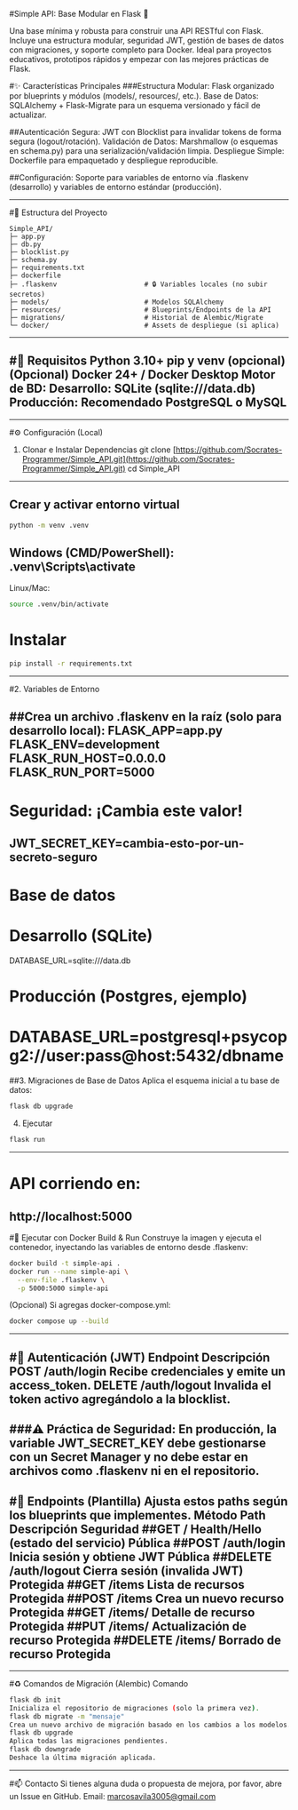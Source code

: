 #Simple API: 
Base Modular en Flask 🐍

Una base mínima y robusta para construir una API RESTful con Flask. Incluye una estructura modular, seguridad JWT, gestión de bases de datos con migraciones, y soporte completo para Docker.
Ideal para proyectos educativos, prototipos rápidos y empezar con las mejores prácticas de Flask.

#✨ Características Principales
###Estructura Modular: 
Flask organizado por blueprints y módulos (models/, resources/, etc.).
Base de Datos: SQLAlchemy + Flask-Migrate para un esquema versionado y fácil de actualizar.

##Autenticación Segura: 
JWT con Blocklist para invalidar tokens de forma segura (logout/rotación).
Validación de Datos: Marshmallow (o esquemas en schema.py) para una serialización/validación limpia.
Despliegue Simple: Dockerfile para empaquetado y despliegue reproducible.

##Configuración: 
Soporte para variables de entorno vía .flaskenv (desarrollo) y variables de entorno estándar (producción).

---
#📁 Estructura del Proyecto
```
Simple_API/
├─ app.py
├─ db.py
├─ blocklist.py
├─ schema.py
├─ requirements.txt
├─ dockerfile
├─ .flaskenv                      # 🔒 Variables locales (no subir secretos)
├─ models/                        # Modelos SQLAlchemy
├─ resources/                     # Blueprints/Endpoints de la API
├─ migrations/                    # Historial de Alembic/Migrate
└─ docker/                        # Assets de despliegue (si aplica)
```
---
#🧰 Requisitos
Python 3.10+
pip y venv (opcional)
(Opcional) Docker 24+ / Docker Desktop
Motor de BD:
Desarrollo: SQLite (sqlite:///data.db)
Producción: Recomendado PostgreSQL o MySQL
---

---
#⚙️ Configuración (Local)
1. Clonar e Instalar Dependencias
git clone [https://github.com/Socrates-Programmer/Simple_API.git](https://github.com/Socrates-Programmer/Simple_API.git)
cd Simple_API
---
## Crear y activar entorno virtual
```bash
python -m venv .venv
```
## Windows (CMD/PowerShell): .venv\Scripts\activate
Linux/Mac:
```bash
source .venv/bin/activate
```

# Instalar
```bash
pip install -r requirements.txt
```

---
#2. Variables de Entorno

##Crea un archivo .flaskenv en la raíz (solo para desarrollo local):
FLASK_APP=app.py
FLASK_ENV=development
FLASK_RUN_HOST=0.0.0.0
FLASK_RUN_PORT=5000
---

# Seguridad: ¡Cambia este valor!
JWT_SECRET_KEY=cambia-esto-por-un-secreto-seguro
---

# Base de datos
# Desarrollo (SQLite)
DATABASE_URL=sqlite:///data.db

# Producción (Postgres, ejemplo)
# DATABASE_URL=postgresql+psycopg2://user:pass@host:5432/dbname


##3. Migraciones de Base de Datos
Aplica el esquema inicial a tu base de datos:
```bash
flask db upgrade
```

4. Ejecutar
```bash
flask run
```
---
# API corriendo en: 
http://localhost:5000
---
#🐳 Ejecutar con Docker
Build & Run
Construye la imagen y ejecuta el contenedor, inyectando las variables de entorno desde .flaskenv:
```bash
docker build -t simple-api .
docker run --name simple-api \
  --env-file .flaskenv \
  -p 5000:5000 simple-api
```
(Opcional) Si agregas docker-compose.yml:
```bash
docker compose up --build
```
---
#🔑 Autenticación (JWT)
Endpoint
Descripción
POST /auth/login
Recibe credenciales y emite un access_token.
DELETE /auth/logout
Invalida el token activo agregándolo a la blocklist.
---
###⚠️ Práctica de Seguridad: En producción, la variable JWT_SECRET_KEY debe gestionarse con un Secret Manager y no debe estar en archivos como .flaskenv ni en el repositorio.
---
#🔌 Endpoints (Plantilla)
Ajusta estos paths según los blueprints que implementes.
Método
Path
Descripción
Seguridad
##GET
/
Health/Hello (estado del servicio)
Pública
##POST
/auth/login
Inicia sesión y obtiene JWT
Pública
##DELETE
/auth/logout
Cierra sesión (invalida JWT)
Protegida
##GET
/items
Lista de recursos
Protegida
##POST
/items
Crea un nuevo recurso
Protegida
##GET
/items/<id>
Detalle de recurso
Protegida
##PUT
/items/<id>
Actualización de recurso
Protegida
##DELETE
/items/<id>
Borrado de recurso
Protegida
---
---
#♻️ Comandos de Migración (Alembic)
Comando
```bash
flask db init
Inicializa el repositorio de migraciones (solo la primera vez).
flask db migrate -m "mensaje"
Crea un nuevo archivo de migración basado en los cambios a los modelos.
flask db upgrade
Aplica todas las migraciones pendientes.
flask db downgrade
Deshace la última migración aplicada.
```
---
#📫 Contacto
Si tienes alguna duda o propuesta de mejora, por favor, abre un Issue en GitHub.
Email: marcosavila3005@gmail.com
